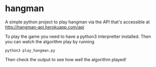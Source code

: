  # hangman

A simple python project to play hangman via the API that's accessible at http://hangman-api.herokuapp.com/api

To play the game you need to have a python3 interpretter installed. Then you can watch the algorithm play by running

```
python3 play_hangman.py
```

Then check the output to see how well the algorithm played!
